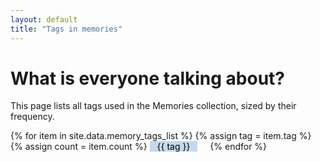 ```yaml
---
layout: default
title: "Tags in memories"
---
```


# What is everyone talking about?

This page lists all tags used in the Memories collection, sized by their frequency.

<style>

ul.tag-cloud { padding:0; margin:0; }
ul.tag-cloud li { display: inline-block; padding:0; margin:0; }
ul.tag-cloud li a { padding:0 0.75rem; margin:0 1rem 0.75rem 0; color:#000; background-color: #C3D9EC; display: block; text-decoration: none; }

</style>

<ul class="tag-cloud">
{% for item in site.data.memory_tags_list %}
  {% assign tag = item.tag %}
  {% assign count = item.count %}
  <li style="font-size: {{ count | plus: 100 }}%;">
    <a href="/tags/{{ tag | slugify }}">{{ tag }}</a>
  </li>
{% endfor %}
</ul>